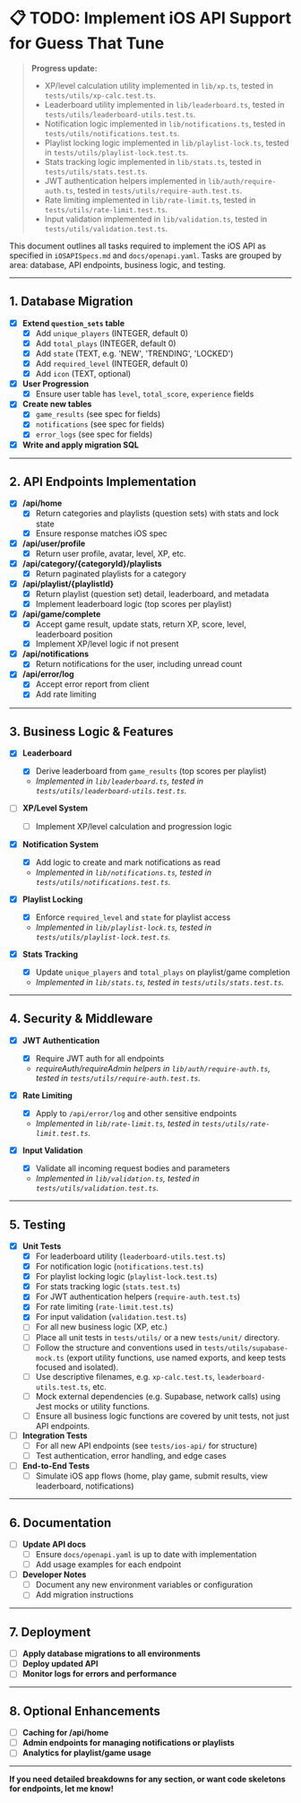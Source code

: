 # 📋 TODO: Implement iOS API Support for Guess That Tune

> **Progress update:**
> - XP/level calculation utility implemented in `lib/xp.ts`, tested in `tests/utils/xp-calc.test.ts`.
> - Leaderboard utility implemented in `lib/leaderboard.ts`, tested in `tests/utils/leaderboard-utils.test.ts`.
> - Notification logic implemented in `lib/notifications.ts`, tested in `tests/utils/notifications.test.ts`.
> - Playlist locking logic implemented in `lib/playlist-lock.ts`, tested in `tests/utils/playlist-lock.test.ts`.
> - Stats tracking logic implemented in `lib/stats.ts`, tested in `tests/utils/stats.test.ts`.
> - JWT authentication helpers implemented in `lib/auth/require-auth.ts`, tested in `tests/utils/require-auth.test.ts`.
> - Rate limiting implemented in `lib/rate-limit.ts`, tested in `tests/utils/rate-limit.test.ts`.
> - Input validation implemented in `lib/validation.ts`, tested in `tests/utils/validation.test.ts`.

This document outlines all tasks required to implement the iOS API as specified in `iOSAPISpecs.md` and `docs/openapi.yaml`. Tasks are grouped by area: database, API endpoints, business logic, and testing.

---

## 1. Database Migration

- [x] **Extend `question_sets` table**
  - [x] Add `unique_players` (INTEGER, default 0)
  - [x] Add `total_plays` (INTEGER, default 0)
  - [x] Add `state` (TEXT, e.g. 'NEW', 'TRENDING', 'LOCKED')
  - [x] Add `required_level` (INTEGER, default 0)
  - [x] Add `icon` (TEXT, optional)

- [x] **User Progression**
  - [x] Ensure user table has `level`, `total_score`, `experience` fields

- [x] **Create new tables**
  - [x] `game_results` (see spec for fields)
  - [x] `notifications` (see spec for fields)
  - [x] `error_logs` (see spec for fields)

- [x] **Write and apply migration SQL**

---

## 2. API Endpoints Implementation

- [x] **/api/home**
  - [x] Return categories and playlists (question sets) with stats and lock state
  - [x] Ensure response matches iOS spec

- [x] **/api/user/profile**
  - [x] Return user profile, avatar, level, XP, etc.

- [x] **/api/category/{categoryId}/playlists**
  - [x] Return paginated playlists for a category

- [x] **/api/playlist/{playlistId}**
  - [x] Return playlist (question set) detail, leaderboard, and metadata
  - [x] Implement leaderboard logic (top scores per playlist)

- [x] **/api/game/complete**
  - [x] Accept game result, update stats, return XP, score, level, leaderboard position
  - [x] Implement XP/level logic if not present

- [x] **/api/notifications**
  - [x] Return notifications for the user, including unread count

- [x] **/api/error/log**
  - [x] Accept error report from client
  - [x] Add rate limiting

---

## 3. Business Logic & Features

- [x] **Leaderboard**
  - [x] Derive leaderboard from `game_results` (top scores per playlist)
  - _Implemented in `lib/leaderboard.ts`, tested in `tests/utils/leaderboard-utils.test.ts`._

- [ ] **XP/Level System**
  - [ ] Implement XP/level calculation and progression logic

- [x] **Notification System**
  - [x] Add logic to create and mark notifications as read
  - _Implemented in `lib/notifications.ts`, tested in `tests/utils/notifications.test.ts`._

- [x] **Playlist Locking**
  - [x] Enforce `required_level` and `state` for playlist access
  - _Implemented in `lib/playlist-lock.ts`, tested in `tests/utils/playlist-lock.test.ts`._

- [x] **Stats Tracking**
  - [x] Update `unique_players` and `total_plays` on playlist/game completion
  - _Implemented in `lib/stats.ts`, tested in `tests/utils/stats.test.ts`._

---

## 4. Security & Middleware

- [x] **JWT Authentication**
  - [x] Require JWT auth for all endpoints
  - _requireAuth/requireAdmin helpers in `lib/auth/require-auth.ts`, tested in `tests/utils/require-auth.test.ts`._

- [x] **Rate Limiting**
  - [x] Apply to `/api/error/log` and other sensitive endpoints
  - _Implemented in `lib/rate-limit.ts`, tested in `tests/utils/rate-limit.test.ts`._

- [x] **Input Validation**
  - [x] Validate all incoming request bodies and parameters
  - _Implemented in `lib/validation.ts`, tested in `tests/utils/validation.test.ts`._

---

## 5. Testing

- [x] **Unit Tests**
  - [x] For leaderboard utility (`leaderboard-utils.test.ts`)
  - [x] For notification logic (`notifications.test.ts`)
  - [x] For playlist locking logic (`playlist-lock.test.ts`)
  - [x] For stats tracking logic (`stats.test.ts`)
  - [x] For JWT authentication helpers (`require-auth.test.ts`)
  - [x] For rate limiting (`rate-limit.test.ts`)
  - [x] For input validation (`validation.test.ts`)
  - [ ] For all new business logic (XP, etc.)
  - [ ] Place all unit tests in `tests/utils/` or a new `tests/unit/` directory.
  - [ ] Follow the structure and conventions used in `tests/utils/supabase-mock.ts` (export utility functions, use named exports, and keep tests focused and isolated).
  - [ ] Use descriptive filenames, e.g. `xp-calc.test.ts`, `leaderboard-utils.test.ts`, etc.
  - [ ] Mock external dependencies (e.g. Supabase, network calls) using Jest mocks or utility functions.
  - [ ] Ensure all business logic functions are covered by unit tests, not just API endpoints.

- [ ] **Integration Tests**
  - [ ] For all new API endpoints (see `tests/ios-api/` for structure)
  - [ ] Test authentication, error handling, and edge cases

- [ ] **End-to-End Tests**
  - [ ] Simulate iOS app flows (home, play game, submit results, view leaderboard, notifications)

---

## 6. Documentation

- [ ] **Update API docs**
  - [ ] Ensure `docs/openapi.yaml` is up to date with implementation
  - [ ] Add usage examples for each endpoint

- [ ] **Developer Notes**
  - [ ] Document any new environment variables or configuration
  - [ ] Add migration instructions

---

## 7. Deployment

- [ ] **Apply database migrations to all environments**
- [ ] **Deploy updated API**
- [ ] **Monitor logs for errors and performance**

---

## 8. Optional Enhancements

- [ ] **Caching for /api/home**
- [ ] **Admin endpoints for managing notifications or playlists**
- [ ] **Analytics for playlist/game usage**

---

**If you need detailed breakdowns for any section, or want code skeletons for endpoints, let me know!** 